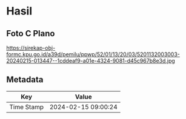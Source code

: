 # Hasil

## Foto C Plano

https://sirekap-obj-formc.kpu.go.id/a39d/pemilu/ppwp/52/01/13/20/03/5201132003003-20240215-013447--1cddeaf9-a01e-4324-9081-d45c967b8e3d.jpg


## Metadata

| Key        | Value               |
| ---------- | ------------------- |
| Time Stamp | 2024-02-15 09:00:24 |



